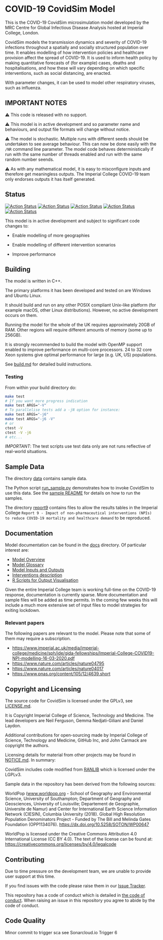 # COVID-19 CovidSim Model

This is the COVID-19 CovidSim microsimulation model developed by the MRC Centre
for Global Infectious Disease Analysis hosted at Imperial College, London.

CovidSim models the transmission dynamics and severity of COVID-19 infections
throughout a spatially and socially structured population over time.  It enables
modelling of how intervention policies and healthcare provision affect the
spread of COVID-19.  It is used to inform health policy by making quantitative 
forecasts of (for example) cases, deaths and hospitalisations, and how these will 
vary depending on which specific interventions, such as social distancing, are enacted.

With parameter changes, it can be used to model other respiratory viruses, 
such as influenza.

## IMPORTANT NOTES

:warning: This code is released with no support.

:warning: This model is in active development and so parameter name and
behaviours, and output file formats will change without notice.

:warning: The model is stochastic. Multiple runs with different seeds should be
undertaken to see average behaviour. This can now be done easily with the `/NR`
command line parameter. The model code behaves deterministically if run with the
same number of threads enabled and run with the same random number seends.

:warning: As with any mathematical model, it is easy to misconfigure inputs and
therefore get meaningless outputs. The Imperial College COVID-19 team only
endorses outputs it has itself generated.

## Status

[![Action Status](https://github.com/mrc-ide/covid-sim/workflows/Build%20&%20Publish%20Docker/badge.svg)](https://github.com/mrc-ide/covid-sim/actions)
[![Action Status](https://github.com/mrc-ide/covid-sim/workflows/Doxygen%20Action/badge.svg)](https://github.com/mrc-ide/covid-sim/actions)
[![Action Status](https://github.com/mrc-ide/covid-sim/workflows/CI%20for%20different%20Linux%20distributions/badge.svg)](https://github.com/mrc-ide/covid-sim/actions)
[![Action Status](https://github.com/mrc-ide/covid-sim/workflows/CI%20for%20macOS/badge.svg)](https://github.com/mrc-ide/covid-sim/actions)
[![Action Status](https://github.com/mrc-ide/covid-sim/workflows/CI%20for%20Windows/badge.svg)](https://github.com/mrc-ide/covid-sim/actions)

This model is in active development and subject to significant code changes
to:

- Enable modelling of more geographies

- Enable modelling of different intervention scenarios

- Improve performance

## Building

The model is written in C++.

The primary platforms it has been developed and tested on are Windows and Ubuntu Linux.

It should build and run on any other POSIX compliant Unix-like platform (for example macOS, other Linux distributions).  However, no active development occurs on them.

Running the model for the whole of the UK requires approximately 20GB of RAM.
Other regions will require different amounts of memory (some up to 256GB).

It is strongly recommended to build the model with OpenMP support enabled to
improve performance on multi-core processors. 24 to 32 core Xeon systems give
optimal performance for large (e.g. UK, US) populations.

See [build.md](./docs/build.md) for detailed build instructions.

### Testing

From within your build directory do:

```sh
make test
# If you want more progress indication
make test ARGS="-V"
# To parallelise tests add a -jN option for instance:
make test ARGS="-j6"
make test ARGS="-j6 -V"
# or
ctest -V
ctest -V -j6
# etc...
```

*IMPORTANT*: The test scripts use test data only are not runs reflective of
real-world situations.

## Sample Data

The directory [data](./data) contains sample data.

The Python script [run_sample.py](./data/run_sample.py) demonstrates how to
invoke CovidSim to use this data.  See the [sample README](./data/README.md) for
details on how to run the samples.

The directory [report9](./report9) contains files to allow the results tables in the Imperial College
`Report 9 - Impact of non-pharmaceutical interventions (NPIs) to reduce COVID-19 mortality and healthcare demand`
to be reproduced.

## Documentation

Model documentation can be found in the [docs](./docs) directory.  Of
particular interest are:

- [Model Overview](./docs/model-overview.md)
- [Model Glossary](./docs/model-glossary.md)
- [Model Inputs and Outputs](./docs/inputs-and-outputs.md)
- [Interventions description](./docs/intervention-description.md)
- [R Scripts for Output Visualisation](./docs/inputs-and-outputs.md#r-summary-visualisations)

Given the entire Imperial College team is working full-time on the COVID-19
response, documentation is currently sparse. More documentation and sample files
will be added as time permits. In the coming few weeks this will include a much
more extensive set of input files to model strategies for exiting lockdown.

### Relevant papers

The following papers are relevant to the model.  Please note that some of them
may require a subscription.

- <https://www.imperial.ac.uk/media/imperial-college/medicine/sph/ide/gida-fellowships/Imperial-College-COVID19-NPI-modelling-16-03-2020.pdf>
- <https://www.nature.com/articles/nature04795>
- <https://www.nature.com/articles/nature04017>
- <https://www.pnas.org/content/105/12/4639.short>

## Copyright and Licensing

The source code for CovidSim is licensed under the GPLv3, see
[LICENSE.md](LICENSE.md).

It is Copyright Imperial College of Science, Technology and Medicine. The
lead developers are Neil Ferguson, Gemma Nedjati-Giliani and Daniel Laydon.

Additional contributions for open-sourcing made by Imperial College of
Science, Technology and Medicine, GitHub Inc, and John Carmack are copyright
the authors.

Licensing details for material from other projects may be found in
[NOTICE.md](NOTICE.md). In summary:

CovidSim includes code modified from
[RANLIB](https://people.sc.fsu.edu/~jburkardt/c_src/ranlib/ranlib.html) which
is licensed under the LGPLv3.

Sample data in the repository has been derived from the following sources:

WorldPop (www.worldpop.org - School of Geography and Environmental Science,
University of Southampton; Department of Geography and Geosciences, University
of Louisville; Departement de Geographie, Universite de Namur) and Center for
International Earth Science Information Network (CIESIN), Columbia University
(2018). Global High Resolution Population Denominators Project - Funded by The
Bill and Melinda Gates Foundation (OPP1134076).
<https://dx.doi.org/10.5258/SOTON/WP00647>

WorldPop is licensed under the Creative Commons Attribution 4.0 International
License (CC BY 4.0).  The text of the license can be found at:
<https://creativecommons.org/licenses/by/4.0/legalcode>

## Contributing

Due to time pressure on the development team, we are unable to provide user
support at this time.

If you find issues with the code please raise them in our
[Issue Tracker](https://github.com/mrc-ide/covid-sim/issues).

This repository has a code of conduct which is detailed in
[the code of conduct](./CODE_OF_CONDUCT.md).  When raising an issue in this
repository you agree to abide by the code of conduct.

## Code Quality

Minor commit to trigger sca see Sonarcloud.io
Trigger 6

